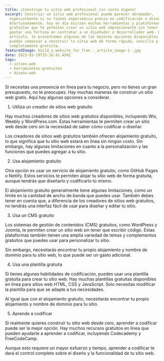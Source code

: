 ```yaml
---
title: ¡Construye tu sitio web profesional sin costo alguno!
excerpt: Construir un sitio web profesional puede parecer abrumador,
  especialmente si no tienes experiencia previa en codificación o diseño web.
  Afortunadamente, hoy en día existen muchas herramientas y plataformas
  gratuitas que te permiten crear un sitio web impresionante sin tener que
  gastar una fortuna en contratar a un diseñador o desarrollador web. En este
  artículo, te presentamos algunas de las mejores opciones disponibles para que
  puedas comenzar a construir tu sitio web de forma rápida, sencilla y
  completamente gratuita.
featuredImage: build_a_website_for_free_-_article_image-1-.jpg
date: 2023-03-19T15:16:41.450Z
tags:
  - sitios-web
  - herramientas-gratuitas
  - diseño-web
---
```

Si necesitas una presencia en línea para tu negocio, pero no tienes un gran presupuesto, no te preocupes. Hay muchas maneras de construir un sitio web gratis. Aquí hay algunas opciones a considerar.

1. Utiliza un creador de sitios web gratuito

Hay muchos creadores de sitios web gratuitos disponibles, incluyendo Wix, Weebly y WordPress.com. Estas herramientas te permiten crear un sitio web desde cero sin la necesidad de saber cómo codificar o diseñar.

Los creadores de sitios web gratuitos también ofrecen alojamiento gratuito, lo que significa que tu sitio web estará en línea sin ningún costo. Sin embargo, hay algunas limitaciones en cuanto a la personalización y las funciones que puedes agregar a tu sitio.

2. Usa alojamiento gratuito

Otra opción es usar un servicio de alojamiento gratuito, como GitHub Pages o Netlify. Estos servicios te permiten alojar tu sitio web de forma gratuita, aunque tendrás que diseñarlo y codificarlo tú mismo.

El alojamiento gratuito generalmente tiene algunas limitaciones, como un límite en la cantidad de ancho de banda que puedes usar. También debes tener en cuenta que, a diferencia de los creadores de sitios web gratuitos, no tendrás una interfaz fácil de usar para diseñar y editar tu sitio.

3. Usa un CMS gratuito

Los sistemas de gestión de contenidos (CMS) gratuitos, como WordPress y Joomla, te permiten crear un sitio web sin tener que escribir código. Estas plataformas también tienen una amplia variedad de temas y complementos gratuitos que puedes usar para personalizar tu sitio.

Sin embargo, necesitarás encontrar tu propio alojamiento y nombre de dominio para tu sitio web, lo que puede ser un gasto adicional.

4. Usa una plantilla gratuita

Si tienes algunas habilidades de codificación, puedes usar una plantilla gratuita para crear tu sitio web. Hay muchas plantillas gratuitas disponibles en línea para sitios web HTML, CSS y JavaScript. Solo necesitas modificar la plantilla para que se adapte a tus necesidades.

Al igual que con el alojamiento gratuito, necesitarás encontrar tu propio alojamiento y nombre de dominio para tu sitio.

5. Aprende a codificar

Si realmente quieres construir tu sitio web desde cero, aprender a codificar puede ser la mejor opción. Hay muchos recursos gratuitos en línea que pueden ayudarte a aprender a codificar, incluyendo Codecademy y FreeCodeCamp.

Aunque esto requiere un mayor esfuerzo y tiempo, aprender a codificar te dará el control completo sobre el diseño y la funcionalidad de tu sitio web.